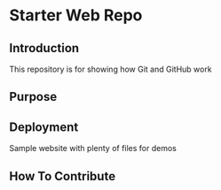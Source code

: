 # Starter Web Repo
## Introduction

This repository is for showing how Git and GitHub work

## Purpose

## Deployment

Sample website with plenty of files for demos

## How To Contribute